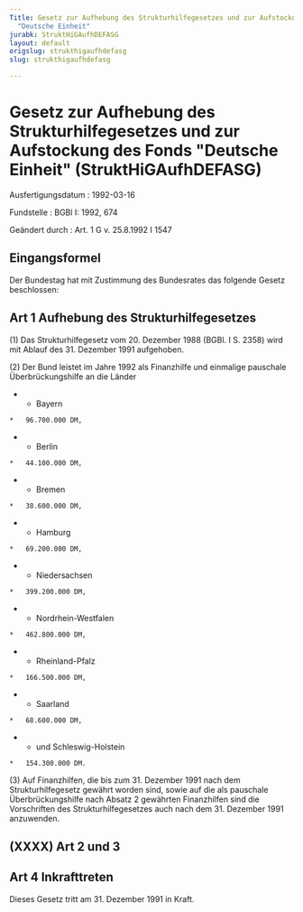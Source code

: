 ```yaml
---
Title: Gesetz zur Aufhebung des Strukturhilfegesetzes und zur Aufstockung des Fonds
  "Deutsche Einheit"
jurabk: StruktHiGAufhDEFASG
layout: default
origslug: strukthigaufhdefasg
slug: strukthigaufhdefasg

---
```


# Gesetz zur Aufhebung des Strukturhilfegesetzes und zur Aufstockung des Fonds "Deutsche Einheit" (StruktHiGAufhDEFASG)

Ausfertigungsdatum
:   1992-03-16

Fundstelle
:   BGBl I: 1992, 674

Geändert durch
:   Art. 1 G v. 25.8.1992 I 1547


## Eingangsformel

Der Bundestag hat mit Zustimmung des Bundesrates das folgende Gesetz beschlossen:


## Art 1 Aufhebung des Strukturhilfegesetzes

(1)
Das Strukturhilfegesetz vom 20. Dezember 1988 (BGBl. I S. 2358) wird mit Ablauf des 31. Dezember 1991 aufgehoben.

(2) Der Bund leistet im Jahre 1992 als Finanzhilfe und einmalige pauschale Überbrückungshilfe an die Länder

*    *   Bayern

    *   96.700.000 DM,


*    *   Berlin

    *   44.100.000 DM,


*    *   Bremen

    *   38.600.000 DM,


*    *   Hamburg

    *   69.200.000 DM,


*    *   Niedersachsen

    *   399.200.000 DM,


*    *   Nordrhein-Westfalen

    *   462.800.000 DM,


*    *   Rheinland-Pfalz

    *   166.500.000 DM,


*    *   Saarland

    *   68.600.000 DM,


*    *   und Schleswig-Holstein

    *   154.300.000 DM.




(3) Auf Finanzhilfen, die bis zum 31. Dezember 1991 nach dem Strukturhilfegesetz gewährt worden sind, sowie auf die als pauschale Überbrückungshilfe nach Absatz 2 gewährten Finanzhilfen sind die Vorschriften des Strukturhilfegesetzes auch nach dem 31. Dezember 1991 anzuwenden.


## (XXXX) Art 2 und 3



## Art 4 Inkrafttreten

Dieses Gesetz tritt am 31. Dezember 1991 in Kraft.

